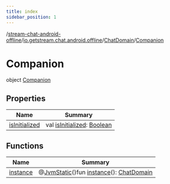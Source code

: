 ```yaml
---
title: index
sidebar_position: 1
---
```

/[stream-chat-android-offline](../../../index.md)/[io.getstream.chat.android.offline](../../index.md)/[ChatDomain](../index.md)/[Companion](index.md)  
  
  
  
# Companion  
object [Companion](index.md)  
  
## Properties  
  
|  Name |  Summary | 
|---|---|
| <a name="io.getstream.chat.android.offline/ChatDomain.Companion/isInitialized/#/PointingToDeclaration/"></a>[isInitialized](isInitialized.md)| <a name="io.getstream.chat.android.offline/ChatDomain.Companion/isInitialized/#/PointingToDeclaration/"></a>val [isInitialized](isInitialized.md): [Boolean](https://kotlinlang.org/api/latest/jvm/stdlib/kotlin/-boolean/index.html)|
  
  
## Functions  
  
|  Name |  Summary | 
|---|---|
| <a name="io.getstream.chat.android.offline/ChatDomain.Companion/instance/#/PointingToDeclaration/"></a>[instance](instance.md)| <a name="io.getstream.chat.android.offline/ChatDomain.Companion/instance/#/PointingToDeclaration/"></a>@[JvmStatic](https://kotlinlang.org/api/latest/jvm/stdlib/kotlin.jvm/-jvm-static/index.html)()fun [instance](instance.md)(): [ChatDomain](../index.md)|

